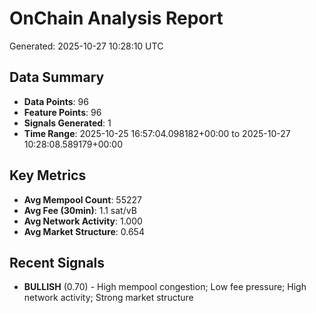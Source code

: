 # OnChain Analysis Report
Generated: 2025-10-27 10:28:10 UTC

## Data Summary
- **Data Points**: 96
- **Feature Points**: 96
- **Signals Generated**: 1
- **Time Range**: 2025-10-25 16:57:04.098182+00:00 to 2025-10-27 10:28:08.589179+00:00

## Key Metrics
- **Avg Mempool Count**: 55227
- **Avg Fee (30min)**: 1.1 sat/vB
- **Avg Network Activity**: 1.000
- **Avg Market Structure**: 0.654

## Recent Signals
- **BULLISH** (0.70) - High mempool congestion; Low fee pressure; High network activity; Strong market structure
